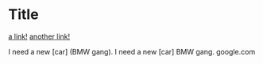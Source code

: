 # Title

[a link!](https://something.com)
[another link!](some-page.html)

I need a new [car] (BMW gang).
I need a new [car] BMW gang.
google.com
